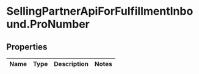 # SellingPartnerApiForFulfillmentInbound.ProNumber

## Properties
Name | Type | Description | Notes
------------ | ------------- | ------------- | -------------


